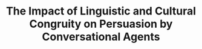 ---
name: "The Impact Of Linguistic And Cultural"
title: "The Impact of Linguistic and Cultural Congruity on Persuasion by Conversational Agents"
project: null
event: "Intelligent Virtual Agents conference (IVA), Philadelphia, PA"
authors:
- name: "Yin, L."
- name: "Bickmore, T."
- name: "Cortes, D."
year: 2010
resources:
- name: "IVA10 culture"
  src: "IVA10.culture.pdf"
external_url: null
draft: false 
headless: true
---